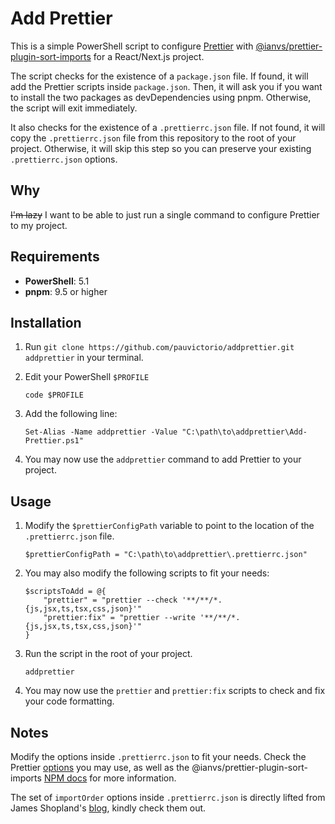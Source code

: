 # Add Prettier

This is a simple PowerShell script to configure [Prettier](https://prettier.io/) with [@ianvs/prettier-plugin-sort-imports](https://github.com/ianvs/prettier-plugin-sort-imports) for a React/Next.js project.

The script checks for the existence of a `package.json` file. If found, it will add the Prettier scripts inside `package.json`. Then, it will ask you if you want to install the two packages as devDependencies using pnpm. Otherwise, the script will exit immediately.

It also checks for the existence of a `.prettierrc.json` file. If not found, it will copy the `.prettierrc.json` file from this repository to the root of your project. Otherwise, it will skip this step so you can preserve your existing `.prettierrc.json` options.

## Why

~~I'm lazy~~ I want to be able to just run a single command to configure Prettier to my project.

## Requirements

- **PowerShell**: 5.1
- **pnpm**: 9.5 or higher

## Installation

1. Run `git clone https://github.com/pauvictorio/addprettier.git addprettier` in your terminal.

2. Edit your PowerShell `$PROFILE`

   ```PS
   code $PROFILE
   ```

3. Add the following line:

   ```PS
   Set-Alias -Name addprettier -Value "C:\path\to\addprettier\Add-Prettier.ps1"
   ```

4. You may now use the `addprettier` command to add Prettier to your project.

## Usage

1. Modify the `$prettierConfigPath` variable to point to the location of the `.prettierrc.json` file.

    ```PS
    $prettierConfigPath = "C:\path\to\addprettier\.prettierrc.json"
    ```

2. You may also modify the following scripts to fit your needs:

    ```PS
    $scriptsToAdd = @{
        "prettier" = "prettier --check '**/**/*.{js,jsx,ts,tsx,css,json}'"
        "prettier:fix" = "prettier --write '**/**/*.{js,jsx,ts,tsx,css,json}'"
    }
    ```

3. Run the script in the root of your project.

    ```PS
    addprettier
    ```

4. You may now use the `prettier` and `prettier:fix` scripts to check and fix your code formatting.

## Notes

Modify the options inside `.prettierrc.json` to fit your needs. Check the Prettier [options](https://prettier.io/docs/en/options) you may use, as well as the @ianvs/prettier-plugin-sort-imports [NPM docs](https://www.npmjs.com/package/@ianvs/prettier-plugin-sort-imports) for more information.

The set of `importOrder` options inside `.prettierrc.json` is directly lifted from James Shopland's [blog](https://www.jamesshopland.com/blog/sort-imports-with-prettier), kindly check them out.
